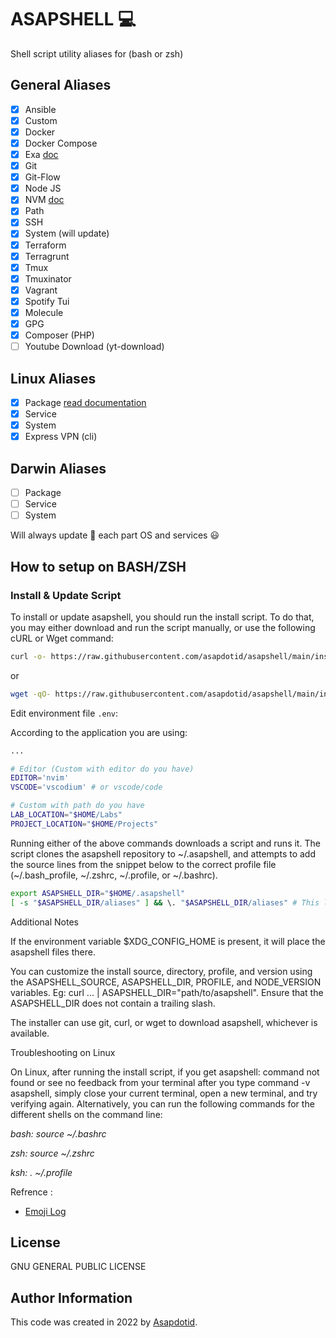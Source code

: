 # ASAPSHELL :computer:

Shell script utility aliases for (bash or zsh)

## General Aliases

- [x] Ansible
- [x] Custom
- [x] Docker
- [x] Docker Compose
- [x] Exa [doc](https://the.exa.website/)
- [x] Git
- [x] Git-Flow
- [x] Node JS
- [x] NVM [doc](https://github.com/nvm-sh/nvm)
- [x] Path
- [x] SSH
- [x] System (will update)
- [x] Terraform
- [x] Terragrunt
- [x] Tmux
- [x] Tmuxinator
- [x] Vagrant
- [x] Spotify Tui
- [x] Molecule
- [x] GPG
- [x] Composer (PHP)
- [ ] Youtube Download (yt-download)

## Linux Aliases

- [x] Package [read documentation](./docs/linux/package.md)
- [x] Service
- [x] System
- [x] Express VPN (cli)

## Darwin Aliases

- [ ] Package
- [ ] Service
- [ ] System

Will always update 🚀 each part OS and services 😃

## How to setup on BASH/ZSH

### Install & Update Script

To install or update asapshell, you should run the install script. To do that, you may either download and run the script manually, or use the following cURL or Wget command:

```bash
curl -o- https://raw.githubusercontent.com/asapdotid/asapshell/main/install.sh | bash
```

or

```bash
wget -qO- https://raw.githubusercontent.com/asapdotid/asapshell/main/install.sh | bash
```

Edit environment file `.env`:

According to the application you are using:

```bash
...

# Editor (Custom with editor do you have)
EDITOR='nvim'
VSCODE='vscodium' # or vscode/code

# Custom with path do you have
LAB_LOCATION="$HOME/Labs"
PROJECT_LOCATION="$HOME/Projects"
```

Running either of the above commands downloads a script and runs it. The script clones the asapshell repository to ~/.asapshell, and attempts to add the source lines from the snippet below to the correct profile file (~/.bash_profile, ~/.zshrc, ~/.profile, or ~/.bashrc).

```bash
export ASAPSHELL_DIR="$HOME/.asapshell"
[ -s "$ASAPSHELL_DIR/aliases" ] && \. "$ASAPSHELL_DIR/aliases" # This loads asapshell
```

Additional Notes

If the environment variable $XDG_CONFIG_HOME is present, it will place the asapshell files there.

You can customize the install source, directory, profile, and version using the ASAPSHELL_SOURCE, ASAPSHELL_DIR, PROFILE, and NODE_VERSION variables. Eg: curl ... | ASAPSHELL_DIR="path/to/asapshell". Ensure that the ASAPSHELL_DIR does not contain a trailing slash.

The installer can use git, curl, or wget to download asapshell, whichever is available.

Troubleshooting on Linux

On Linux, after running the install script, if you get asapshell: command not found or see no feedback from your terminal after you type command -v asapshell, simply close your current terminal, open a new terminal, and try verifying again. Alternatively, you can run the following commands for the different shells on the command line:

_bash: source ~/.bashrc_

_zsh: source ~/.zshrc_

_ksh: . ~/.profile_

Refrence :

- [Emoji Log](https://github.com/ahmadawais/Emoji-Log)

## License

GNU GENERAL PUBLIC LICENSE

## Author Information

This code was created in 2022 by [Asapdotid](https://github.com/asapdotid).
